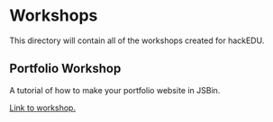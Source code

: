 # Workshops

This directory will contain all of the workshops created for hackEDU.

## Portfolio Workshop

A tutorial of how to make your portfolio website in JSBin.

[Link to workshop.](portfolio/README.md)
